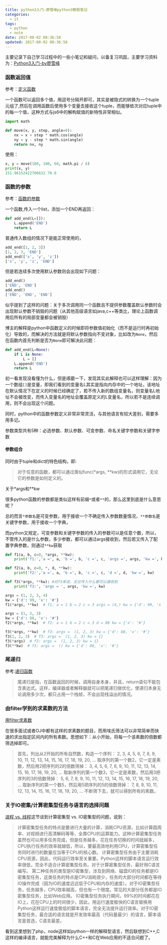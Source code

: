 ```yaml
---
title: python3入门-廖雪峰python3教程笔记
categories:
  - it
tags:
  - python
  - note
date: 2017-08-02 08:36:58
updated: 2017-08-02 08:36:58
---
```


主要记录下自己学习过程中的一些小笔记和疑问，以备复习巩固，主要学习资料为：[Python3入门-by廖雪峰](https://www.liaoxuefeng.com/wiki/0014316089557264a6b348958f449949df42a6d3a2e542c000)

### 函数返回值
参考：[定义函数](https://www.liaoxuefeng.com/wiki/0014316089557264a6b348958f449949df42a6d3a2e542c000/001431679203477b5b364aeba8c4e05a9bd4ec1b32911e2000)

一个函数可以返回多个值，用逗号分隔开即可，其实是被隐式的转换为一个tuple元组了,然后在调用函数后使用多个变量去接收这个tuple，而能够依次对应tuple中的每一个值，这种方式与js6中的解构赋值的新特性非常相似。
```python
import math

def move(x, y, step, angle=0):
    nx = x + step * math.cos(angle)
    ny = y - step * math.sin(angle)
    return nx, ny
```

使用：
```python
x, y = move(100, 100, 60, math.pi / 6)
print(x, y)
151.96152422706632 70.0
```

### 函数的参数 
参考：[函数的参数](https://www.liaoxuefeng.com/wiki/0014316089557264a6b348958f449949df42a6d3a2e542c000/001431752945034eb82ac80a3e64b9bb4929b16eeed1eb9000)

一个函数,传入一个list，添加一个END再返回：
```python
def add_end(L=[]):
    L.append('END')
    return L
```
普通传入数组的情况下是能正常使用的，
```python
add_end([1, 2, 3])
[1, 2, 3, 'END']
add_end(['x', 'y', 'z'])
['x', 'y', 'z', 'END']
```
但是若连续多次使用默认参数则会出现如下问题：
```python
add_end()
['END', 'END']
add_end()
['END', 'END', 'END']
```
似乎提到了这样的问题：关于多次调用同一个函数且不提供参数覆盖默认参数时会出现默认参数不销毁的问题（从其他高级语言如java,c++等类比，理论上函数调用后所有的局部变量都会被销毁）

博主的解释是python中函数定义的时候即将参数值初始化（而不是运行时再初始化）导致的，而解决的方法就是将默认参数指向不变对象，比如改为`None`，然后在函数内首先判断是否为`None`即可解决此问题：
```python
def add_end(L=None):
    if L is None:
        L = []
    L.append('END')
    return L
```
初一看发现没看懂为什么，但是琢磨一下，发现其实此解释也可以这样理解：因为一个数组`[]`是变量，即我们看到的变量名L其实是指向内存中的一个地址，该地址在默认情况下在定义的时候已经确定了，若不传入新的数组变量名，则变量名L地址不会被改变，而传入变量名的地址会覆盖原定义的L变量名，所以若不是连续调用，则不会出现这个问题。

同时，python中的函数参数定义非常非常灵活，与其他语言有较大差别，需要多用多记。

参数类型共有5种：必选参数、默认参数、可变参数、命名关键字参数和关键字参数

#### 参数组合

同时由于tuple和dict的特色结构，即:
> 对于任意的函数，都可以通过类似func(*args, **kw)的形式调用它，无论它的参数是如何定义的。

关于*args和**kw

很多python函数的参数都是类似这样有前缀`*`或者`**`的，那么这里到底是什么意思呢？

总的而言`*参数名`是可变参数，用于接收一个不确定传入参数数量情况，`**参数名`是关键字参数，用于接收一个字典，

而python又规定，可变参数和关键字参数的传入的参数可以是任意个数，所以，不管传入的是什么参数，多少参数，都可以通过args接收到，然后若又传入了配置字典参数，则通过`**kw`获取
```python
def f1(a, b, c=0, *args, **kw):
    print('f1:','a =', a, 'b =', b, 'c =', c, 'args =', args, 'kw =', kw)

def f2(a, b, c=0, *, d, **kw):
    print('f2:','a =', a, 'b =', b, 'c =', c, 'd =', d, 'kw =', kw)

def f3(*args, **kw): #对f3来说，无论传入什么都可以接收到
    print('f3:', 'args = ', args, 'kw =', kw)

args = (1, 2, 3, 4)
kw = {'d': 99, 'x': '#'}
f1(*args, **kw)  # f1: a = 1 b = 2 c = 3 args = (4,) kw = {'d': 99, 'x': '#'}

args = (1, 2, 3)
kw = {'d': 88, 'x': '#'}
f2(*args, **kw)  # f2: a = 1 b = 2 c = 3 d = 88 kw = {'x': '#'}

f3(*args, **kw)  # f3: args =  (1, 2, 3) kw = {'d': 88, 'x': '#'}
f3(1, 2, 3)  # f3: args =  (1, 2, 3) kw = {}
f3(*args)  # f3: args =  (1, 2, 3) kw = {}
f3(**kw)  # f3: args =  () kw = {'d': 88, 'x': '#'}
```

### 尾递归
参考:[递归函数](https://www.liaoxuefeng.com/wiki/0014316089557264a6b348958f449949df42a6d3a2e542c000/001431756044276a15558a759ec43de8e30eb0ed169fb11000)

>尾递归是指，在函数返回的时候，调用自身本身，并且，return语句不能包含表达式。这样，编译器或者解释器就可以把尾递归做优化，使递归本身无论调用多少次，都只占用一个栈帧，不会出现栈溢出的情况。

### 由filter学到的求素数的方法

[用filter求素数](https://www.liaoxuefeng.com/wiki/0014316089557264a6b348958f449949df42a6d3a2e542c000/001431821084171d2e0f22e7cc24305ae03aa0214d0ef29000)

在很多面试或者OJ中都有这样的求素数的题目，而用埃氏筛法可以非常简单而快速的求出指定区间内的所有素数。思想如下：从小开始，将每一个该素数的倍数都筛选掉即可。

>首先，列出从2开始的所有自然数，构造一个序列：
2, 3, 4, 5, 6, 7, 8, 9, 10, 11, 12, 13, 14, 15, 16, 17, 18, 19, 20, ...
取序列的第一个数2，它一定是素数，然后用2把序列的2的倍数筛掉：
3, 4, 5, 6, 7, 8, 9, 10, 11, 12, 13, 14, 15, 16, 17, 18, 19, 20, ...
取新序列的第一个数3，它一定是素数，然后用3把序列的3的倍数筛掉：
5, 6, 7, 8, 9, 10, 11, 12, 13, 14, 15, 16, 17, 18, 19, 20, ...
取新序列的第一个数5，然后用5把序列的5的倍数筛掉：
7, 8, 9, 10, 11, 12, 13, 14, 15, 16, 17, 18, 19, 20, ...
不断筛下去，就可以得到所有的素数。


### 关于IO密集/计算密集型任务与语言的选择问题
[进程 vs. 线程](https://www.liaoxuefeng.com/wiki/0014316089557264a6b348958f449949df42a6d3a2e542c000/0014319292979766bd3285c9d6b4942a8ea9b4e9cfb48d8000)这节谈到计算密集型 vs. IO密集型的问题，说到：

>计算密集型任务的特点是要进行大量的计算，消耗CPU资源，比如计算圆周率、对视频进行高清解码等等，全靠CPU的运算能力。这种计算密集型任务虽然也可以用多任务完成，但是任务越多，花在任务切换的时间就越多，CPU执行任务的效率就越低，所以，要最高效地利用CPU，计算密集型任务同时进行的数量应当等于CPU的核心数。
计算密集型任务由于主要消耗CPU资源，因此，代码运行效率至关重要。Python这样的脚本语言运行效率很低，完全不适合计算密集型任务。对于计算密集型任务，最好用C语言编写。
第二种任务的类型是IO密集型，涉及到网络、磁盘IO的任务都是IO密集型任务，这类任务的特点是CPU消耗很少，任务的大部分时间都在等待IO操作完成（因为IO的速度远远低于CPU和内存的速度）。对于IO密集型任务，任务越多，CPU效率越高，但也有一个限度。常见的大部分任务都是IO密集型任务，比如Web应用。
IO密集型任务执行期间，99%的时间都花在IO上，花在CPU上的时间很少，因此，用运行速度极快的C语言替换用Python这样运行速度极低的脚本语言，完全无法提升运行效率。对于IO密集型任务，最合适的语言就是开发效率最高（代码量最少）的语言，脚本语言是首选，C语言最差。

看到这里想到了php，node这样如python一样的解释型语言，然后联想到C++,C这样的编译语言，就能完美解释为什么C++和C在Web应用的不适合问题了。